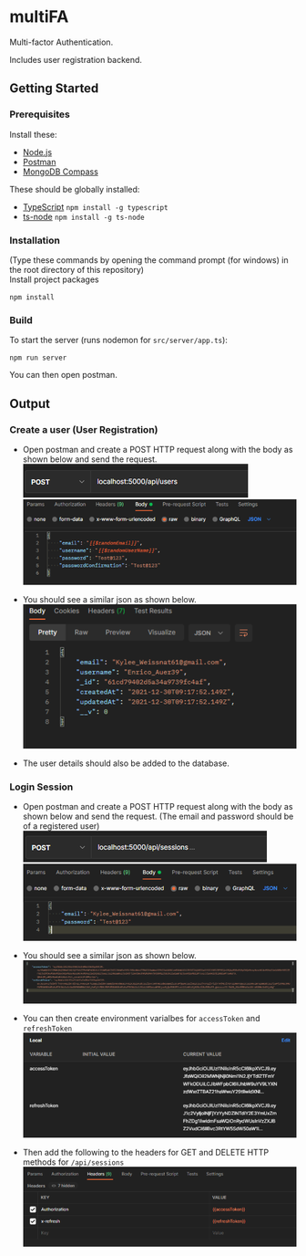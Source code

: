 # multiFA
Multi-factor Authentication.

Includes user registration backend.

## Getting Started
### Prerequisites
Install these:
* [Node.js](https://nodejs.org/en/)
* [Postman](https://www.postman.com/)
* [MongoDB Compass](https://www.mongodb.com/products/compass)

These should be globally installed:
* [TypeScript](https://www.typescriptlang.org/download) `npm install -g typescript`
* [ts-node](https://www.npmjs.com/package/ts-node) `npm install -g ts-node`

### Installation
(Type these commands by opening the command prompt (for windows) in the root directory of this repository)\
Install project packages
```
npm install
```
### Build
To start the server (runs nodemon for `src/server/app.ts`):
```
npm run server
```

You can then open postman.

## Output
### Create a user (User Registration)
* Open postman and create a POST HTTP request along with the body as shown below and send the request.\
![](img/postmanCreateUser.png)
![](img/postmanCreateUserBody.png)

* You should see a similar json as shown below.\
![](img/postmanCreateUserOutput.png)

* The user details should also be added to the database.

### Login Session
* Open postman and create a POST HTTP request along with the body as shown below and send the request. (The email and password should be of a registered user)\
![](img/postmanLoginCreateSession.png)
![](img/postmanLoginCreateSessionBody.png)

* You should see a similar json as shown below.\
![](img/postmanLoginCreateSessionOutput.png)

* You can then create environment varialbes for `accessToken` and `refreshToken`\
![](img/postmanLoginSessionEnv.png)

* Then add the following to the headers for GET and DELETE HTTP methods for `/api/sessions`\
![](img/postmanLoginSessionHeaders.png)
